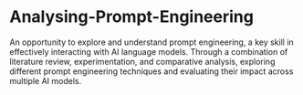 # Analysing-Prompt-Engineering
An opportunity to explore and understand prompt engineering, a key skill in effectively interacting with AI language models.
Through a combination of literature review, experimentation, and comparative analysis,  exploring different prompt engineering techniques and evaluating their impact across multiple AI models.
